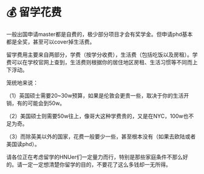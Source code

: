 # 💰 留学花费

&#x20;   一般出国申请master都是自费的，极少部分项目才会有奖学金。但申请phd基本都是全奖，甚至可以cover掉生活费。

&#x20;   留学费用主要来自两部分，学费（按学分收费），生活费（包括吃饭以及房租）。学费可以在学校官网上查到，生活费则根据你的居住地区房租、生活习惯等不同而上下浮动。

&#x20;   笼统地来说：

（1）英国硕士需要20\~30w预算，如果是伦敦会更贵一些，取决于你的生活开销，有的可能会到50w。

（2）美国硕士则需要50w往上，像哥大这种学费贵的，又是在NYC，100w也不足为奇。

（3）而除英美以外的国家，花费一般要少一些，甚至根本没有（如果去欧陆或者美国读phd）。

&#x20;   请各位正在考虑留学的HNUer们一定量力而行，特别是那些家庭条件不那么好的。请一定一定想清楚你留学的目的，不要花了这么多钱却一无所得。

